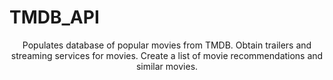 # TMDB_API

</p>

<p align="center">
  Populates database of popular movies from TMDB.
  Obtain trailers and streaming services for movies. 
  Create a list of movie recommendations and similar movies.
</p>

<p align="center">
